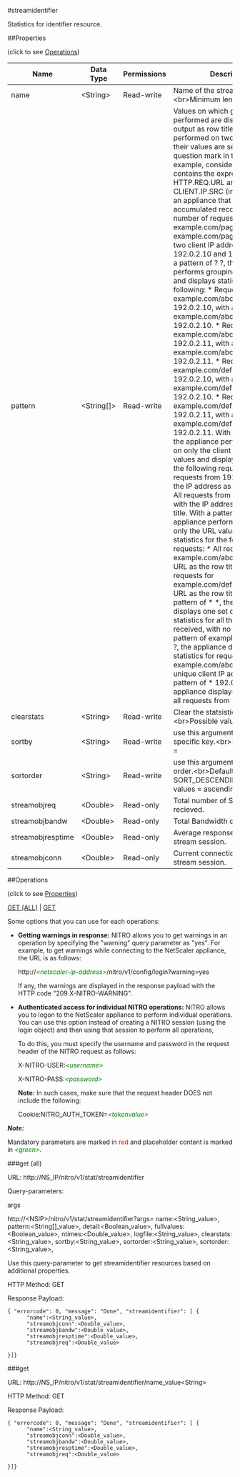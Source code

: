 #streamidentifier

Statistics for identifier resource.


##Properties 
<span>(click to see [Operations](#operations))</span>


<table><thead><tr><th>Name</th><th> Data Type</th><th> Permissions</th><th>Description</th></tr></thead><tbody><tr><td>name</td><td>&lt;String></td><td>Read-write</td><td>Name of the stream identifier.&lt;br>Minimum length = 1</td><tr><tr><td>pattern</td><td>&lt;String[]></td><td>Read-write</td><td>Values on which grouping is performed are displayed in the output as row titles. If grouping is performed on two or more fields, their values are separated by a question mark in the row title. For example, consider a selector that contains the expressions HTTP.REQ.URL and CLIENT.IP.SRC (in that order), on an appliance that has accumulated records of a number of requests for two URLs, example.com/page1.html and example.com/page2.html, from two client IP addresses, 192.0.2.10 and 192.0.2.11. With a pattern of ? ?, the appliance performs grouping on both fields and displays statistics for the following: * Requests for example.com/abc.html from 192.0.2.10, with a row title of example.com/abc.html?192.0.2.10. * Requests for example.com/abc.html from 192.0.2.11, with a row title of example.com/abc.html?192.0.2.11. * Requests for example.com/def.html from 192.0.2.10, with a row title of example.com/def.html?192.0.2.10. * Requests for example.com/def.html from 192.0.2.11, with a row title of example.com/def.html?192.0.2.11. With a pattern of * ?, the appliance performs grouping on only the client IP address values and displays statistics for the following requests: * All requests from 192.0.2.10, with the IP address as the row title. * All requests from 192.0.2.11, with the IP address as the row title. With a pattern of ? *, the appliance performs grouping on only the URL values and displays statistics for the following requests: * All requests for example.com/abc.html, with the URL as the row title. * All requests for example.com/def.html, with the URL as the row title. With a pattern of * *, the appliance displays one set of collective statistics for all the requests received, with no row title. With a pattern of example.com/abc.html ?, the appliance displays statistics for requests for example.com/abc.html from each unique client IP address. With a pattern of * 192.0.2.11, the appliance displays statistics for all requests from 192.0.2.11.</td><tr><tr><td>clearstats</td><td>&lt;String></td><td>Read-write</td><td>Clear the statsistics / counters.&lt;br>Possible values = basic, full</td><tr><tr><td>sortby</td><td>&lt;String></td><td>Read-write</td><td>use this argument to sort by specific key.&lt;br>Possible values =</td><tr><tr><td>sortorder</td><td>&lt;String></td><td>Read-write</td><td>use this argument to specify sort order.&lt;br>Default value: SORT_DESCENDING&lt;br>Possible values = ascending, descending</td><tr><tr><td>streamobjreq</td><td>&lt;Double></td><td>Read-only</td><td>Total number of Stream Requests recieved.</td><tr><tr><td>streamobjbandw</td><td>&lt;Double></td><td>Read-only</td><td>Total Bandwidth consumed.</td><tr><tr><td>streamobjresptime</td><td>&lt;Double></td><td>Read-only</td><td>Average response time of the stream session.</td><tr><tr><td>streamobjconn</td><td>&lt;Double></td><td>Read-only</td><td>Current connections on the stream session.</td><tr></tbody></table>
##Operations 
<span>(click to see [Properties](#properties))</span>


[GET (ALL)](#get-(all)) | [GET](#get)


Some options that you can use for each operations:
<ul><li><p><b>Getting warnings in response:</b> NITRO allows you to get warnings in an operation by specifying the "warning" query parameter as "yes". For example, to get warnings while connecting to the NetScaler appliance, the URL is as follows:</p><p>http://<span style="color:green;font-style:italic;">&lt;netscaler-ip-address&gt;</span>/nitro/v1/config/login?warning=yes</p><p>If any, the warnings are displayed in the response payload with the HTTP code "209 X-NITRO-WARNING".</p></li><li><p><b>Authenticated access for individual NITRO operations:</b> NITRO allows you to logon to the NetScaler appliance to perform individual operations. You can use this option instead of creating a NITRO session (using the login object) and then using that session to perform all operations,</p><p>To do this, you must specify the username and password in the request header of the NITRO request as follows:</p><p>X-NITRO-USER:<span style="color:green;font-style:italic;">&lt;username&gt;</span></p><p>X-NITRO-PASS:<span style="color:green;font-style:italic;">&lt;password&gt;</span></p><p><b>Note:</b> In such cases, make sure that the request header DOES not include the following:</p><p>Cookie:NITRO_AUTH_TOKEN=<span style="color:green;font-style:italic;">&lt;tokenvalue&gt;</span></p></li></ul>



***Note:*** 
Mandatory parameters are marked in <span style="color:#FF0000;">red</span> and placeholder content is marked in <span style="color:green;font-style:italic">&lt;green&gt;</span>.

###get (all)



URL: http://NS_IP/nitro/v1/stat/streamidentifier
Query-parameters:
args
http://&lt;NSIP&gt;/nitro/v1/stat/streamidentifier?args=      name:&lt;String_value&gt;,      pattern:&lt;String[]_value&gt;,      detail:&lt;Boolean_value&gt;,      fullvalues:&lt;Boolean_value&gt;,      ntimes:&lt;Double_value&gt;,      logfile:&lt;String_value&gt;,      clearstats:&lt;String_value&gt;,      sortby:&lt;String_value&gt;,      sortorder:&lt;String_value&gt;,      sortorder:&lt;String_value&gt;,
Use this query-parameter to get streamidentifier resources based on additional properties.



HTTP Method: GET
Response Payload: ```{ "errorcode": 0, "message": "Done", "streamidentifier": [ {      "name":<String_value>,      "streamobjconn":<Double_value>,      "streamobjbandw":<Double_value>,      "streamobjresptime":<Double_value>,      "streamobjreq":<Double_value>}]}```



###get



URL: http://NS_IP/nitro/v1/stat/streamidentifier/name_value&lt;String&gt;
HTTP Method: GET
Response Payload: ```{ "errorcode": 0, "message": "Done", "streamidentifier": [ {      "name":<String_value>,      "streamobjconn":<Double_value>,      "streamobjbandw":<Double_value>,      "streamobjresptime":<Double_value>,      "streamobjreq":<Double_value>}]}```



